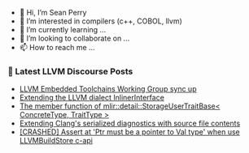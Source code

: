 - 👋 Hi, I’m Sean Perry
- 👀 I’m interested in compilers (c++, COBOL, llvm)
- 🌱 I’m currently learning ...
- 💞️ I’m looking to collaborate on ...
- 📫 How to reach me ...

<!---
s66perry/s66perry is a ✨ special ✨ repository because its `README.md` (this file) appears on your GitHub profile.
You can click the Preview link to take a look at your changes.
--->
### 📕 Latest LLVM Discourse Posts

<!-- DISCOURSE-LLVM:START -->
- [LLVM Embedded Toolchains Working Group sync up](https://discourse.llvm.org/t/llvm-embedded-toolchains-working-group-sync-up/63270#post_21)
- [Extending the LLVM dialect InlinerInterface](https://discourse.llvm.org/t/extending-the-llvm-dialect-inlinerinterface/67469#post_5)
- [The member function of mlir::detail::StorageUserTraitBase&lt; ConcreteType, TraitType &gt;](https://discourse.llvm.org/t/the-member-function-of-mlir-storageusertraitbase-concretetype-traittype/67524#post_1)
- [Extending Clang&#39;s serialized diagnostics with source file contents](https://discourse.llvm.org/t/extending-clangs-serialized-diagnostics-with-source-file-contents/67523#post_1)
- [[CRASHED] Assert at &#39;Ptr must be a pointer to Val type&#39; when use LLVMBuildStore c-api](https://discourse.llvm.org/t/crashed-assert-at-ptr-must-be-a-pointer-to-val-type-when-use-llvmbuildstore-c-api/67489#post_3)
<!-- DISCOURSE-LLVM:END -->
